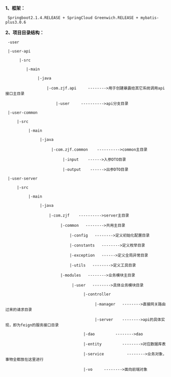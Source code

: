 **1、框架：**

     Springboot2.1.4.RELEASE + SpringCloud Greenwich.RELEASE + mybatis-plus3.0.6

**2、项目目录结构：**

     -user

     |-user-api

          |-src

             |-main

                  |-java

                      |-com.zjf.api     -------->用于创建暴露给其它系统调用api接口主目录

                          |-user     ---------->api分支目录

     |-user-common

         |-src

              |-main

                   |-java

                        |-com.zjf.common    ---------->common主目录

                             |-input    ------>入参DTO目录

                             |-output    ------>出参DTO目录

     |-user-server

         |-src

              |-main

                   |-java

                       |-com.zjf    ---------->server主目录

                            |-common   -------->共用主目录

                                |-config   -------->定义初始化配置目录

                                |-constants   -------->定义枚举目录

                                |-exception   ------>定义全局异常目录

                                |-utils   -------->定义工具目录

                            |-modules   -------->业务模块主目录

                                 |-user   -------->具体业务模块目录

                                      |-controller

                                           |-manager   -------->直接网关路由过来的请求目录

                                           |-server    -------->api的具体实现，即为feign的服务接口目录

                                      |-dao         -------->dao

                                      |-entity         -------->对应数据库表

                                      |-service          -------->业务对象，事物全都放在这里进行

                                      |-vo     -------->面向前端对象





